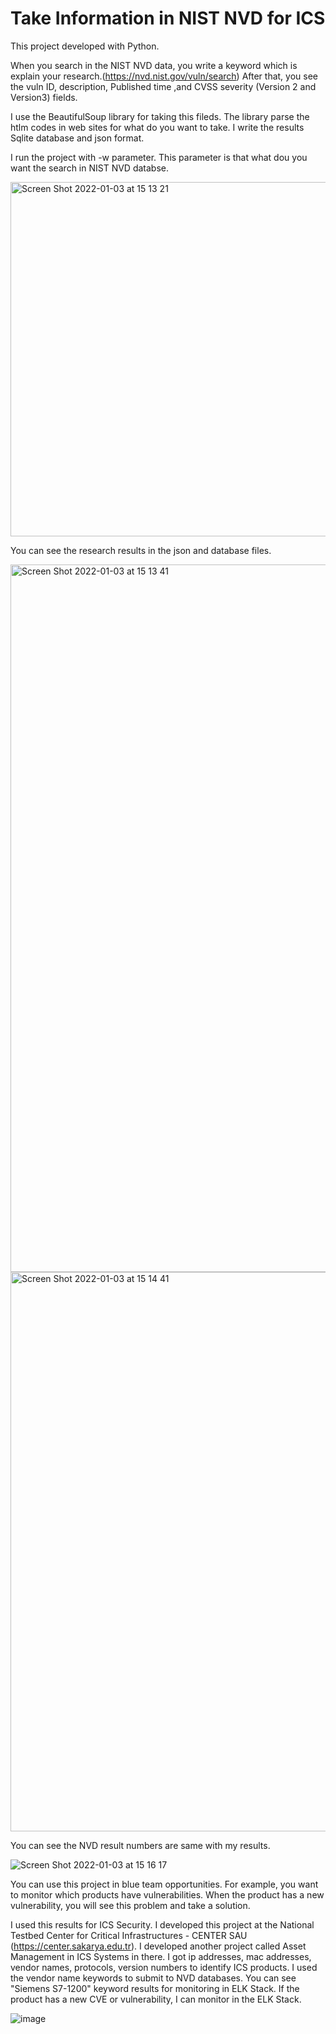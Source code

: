 # Take Information in NIST NVD for ICS

This project developed with Python.

When you search in the NIST NVD data, you write a keyword which is explain your research.(https://nvd.nist.gov/vuln/search) After that, you see the vuln ID, description, Published time ,and CVSS severity (Version 2 and Version3) fields. 

I use the BeautifulSoup library for taking this fileds. The library parse the htlm codes in web sites for what do you want to take.
I write the results Sqlite database and json format.

I run the project with -w parameter. This parameter is that what dou you want the search in NIST NVD databse.

<img width="567" alt="Screen Shot 2022-01-03 at 15 13 21" src="https://user-images.githubusercontent.com/47140243/147929249-4e9bcf06-1192-415d-9c38-dde6a218b171.png">

You can see the research results in the json and database files. 

<img width="1132" alt="Screen Shot 2022-01-03 at 15 13 41" src="https://user-images.githubusercontent.com/47140243/147929270-8899c796-2e45-441b-afd8-016c0b51f1ec.png">

<img width="895" alt="Screen Shot 2022-01-03 at 15 14 41" src="https://user-images.githubusercontent.com/47140243/147929286-982a091a-93ec-4f33-8863-c41e13ee8756.png">

You can see the NVD result numbers are same with my results.

![Screen Shot 2022-01-03 at 15 16 17](https://user-images.githubusercontent.com/47140243/147929359-558847f7-af4f-4ac3-943e-2c3adbbadf00.png)

You can use this project in blue team opportunities. For example, you want to monitor which products have vulnerabilities. When the product has a new vulnerability, you will see this problem and take a solution. 

I used this results for ICS Security. I developed this project at the National Testbed Center for Critical Infrastructures - CENTER SAU (https://center.sakarya.edu.tr). I developed another project called Asset Management in ICS Systems in there. I got ip addresses, mac addresses, vendor names, protocols, version numbers to identify ICS products. I used the vendor name keywords to submit to NVD databases. You can see "Siemens S7-1200" keyword results for monitoring in ELK Stack. If the product has a new CVE or vulnerability, I can monitor in the ELK Stack.

![image](https://user-images.githubusercontent.com/47140243/147889405-519c4f28-58e9-454a-aa69-828f719f0bd3.png)

